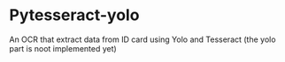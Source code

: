 # Pytesseract-yolo
An OCR that extract data from ID card using Yolo and Tesseract (the yolo part is noot implemented yet)
